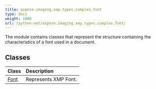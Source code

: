 ```yaml
---
title: aspose.imaging.xmp.types.complex.font
type: docs
weight: 1080
url: /python-net/aspose.imaging.xmp.types.complex.font/
---
```



The module contains classes that represent the structure containing the characteristics of a font used in a document.

## **Classes**
| **Class** | **Description** |
| :- | :- |
| [Font](/imaging/python-net/aspose.imaging.xmp.types.complex.font/font/) | Represents XMP Font. |
